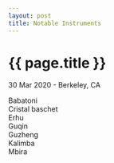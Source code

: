 ```yaml
---
layout: post
title: Notable Instruments
---
```


{{ page.title }}
================

<p class="meta">30 Mar 2020 - Berkeley, CA</p>

Babatoni  
Cristal baschet  
Erhu  
Guqin  
Guzheng  
Kalimba  
Mbira